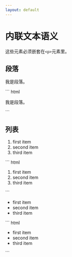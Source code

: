 ```yaml
---
layout: default
---
```

# 内联文本语义

这些元素必须嵌套在```<p>```元素里。

## 段落

<p>我是段落。</p>
``` html
<p>我是段落。</p>
```


## 列表

<ol>
    <li>first item</li>
    <li>second item</li>
    <li>third item</li>
</ol>	
``` html
<ol>
    <li>first item</li>
    <li>second item</li>
    <li>third item</li>
</ol>	
```

<ul>
    <li>first item</li>
    <li>second item</li>
    <li>third item</li>
</ul>
``` html
<ul>
    <li>first item</li>
    <li>second item</li>
    <li>third item</li>
</ul>	
```




